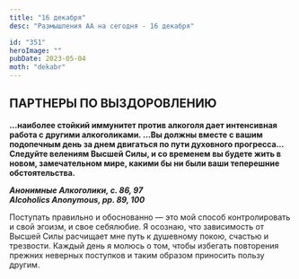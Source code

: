 ```yaml
---
title: "16 декабря"
desc: "Размышления АА на сегодня - 16 декабря"

id: "351"
heroImage: ""
pubDate: 2023-05-04
moth: "dekabr"
---
```


## ПАРТНЕРЫ ПО ВЫЗДОРОВЛЕНИЮ

**…наиболее стойкий иммунитет против алкоголя дает интенсивная работа с
другими алкоголиками. …Вы должны вместе с вашим подопечным день за днем
двигаться по пути духовного прогресса… Следуйте велениям Высшей Силы, и со
временем вы будете жить в новом, замечательном мире, какими бы ни были ваши
теперешние обстоятельства.**

**_Анонимные Алкоголики, с. 86, 97  
Alcoholics Anonymous, pp. 89, 100_**

Поступать правильно и обоснованно — это мой способ контролировать и свой
эгоизм, и свое себялюбие. Я осознаю, что зависимость от Высшей Силы расчищает
мне путь к душевному покою, счастью и трезвости. Каждый день я молюсь о том,
чтобы избегать повторения прежних неверных поступков и таким образом приносить
пользу другим.

